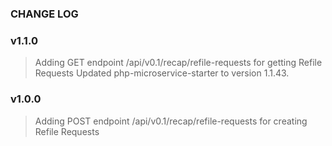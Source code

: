 ### CHANGE LOG

### v1.1.0
> Adding GET endpoint /api/v0.1/recap/refile-requests for getting Refile Requests
> Updated php-microservice-starter to version 1.1.43.

### v1.0.0
> Adding POST endpoint /api/v0.1/recap/refile-requests for creating Refile Requests
